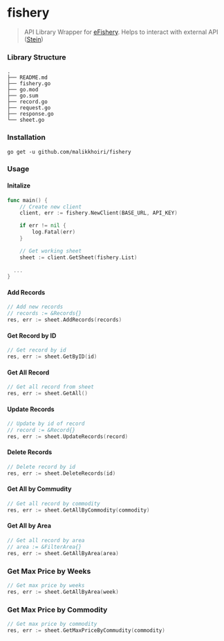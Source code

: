 # fishery
> API Library Wrapper for [eFishery](https://efishery.com/en/). Helps to interact with external API ([Stein](https://docs.steinhq.com/introduction))

### Library Structure
```
.
├── README.md
├── fishery.go      
├── go.mod
├── go.sum
├── record.go
├── request.go
├── response.go
└── sheet.go
```
### Installation
```
go get -u github.com/malikkhoiri/fishery
```
### Usage
#### Initalize
```go
func main() {
	// Create new client
	client, err := fishery.NewClient(BASE_URL, API_KEY)

	if err != nil {
		log.Fatal(err)
	}

	// Get working sheet
	sheet := client.GetSheet(fishery.List)
  
  ...
}
```
#### Add Records
```go
// Add new records
// records := &Records{}
res, err := sheet.AddRecords(records)
```
#### Get Record by ID
```go
// Get record by id
res, err := sheet.GetByID(id)
```
#### Get All Record
```go
// Get all record from sheet
res, err := sheet.GetAll()
```
#### Update Records
```go
// Update by id of record
// record := &Record{}
res, err := sheet.UpdateRecords(record)
```
#### Delete Records
```go
// Delete record by id
res, err := sheet.DeleteRecords(id)
```
#### Get All by Commudity
```go
// Get all record by commodity
res, err := sheet.GetAllByCommodity(commodity)
```
#### Get All by Area
```go
// Get all record by area
// area := &FilterArea{}
res, err := sheet.GetAllByArea(area)
```
### Get Max Price by Weeks
```go
// Get max price by weeks
res, err := sheet.GetAllByArea(week)
```
### Get Max Price by Commodity
```go
// Get max price by commodity
res, err := sheet.GetMaxPriceByCommudity(commodity)
```
